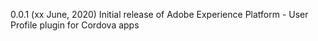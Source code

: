 0.0.1 (xx June, 2020)
Initial release of Adobe Experience Platform - User Profile plugin for Cordova apps